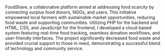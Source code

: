  FoodShare, a collaborative platform aimed at addressing food scarcity by connecting surplus food donors, NGOs, and users. This initiative empowered local farmers with sustainable market opportunities, reducing food waste and supporting communities. Utilizing PHP for the backend and HTML, CSS, and JavaScript for the frontend, I developed a cloud-based system featuring real-time food tracking, seamless donation workflows, and user-friendly interfaces. The project significantly decreased food waste and provided crucial support to those in need, demonstrating a successful blend of technology and community service.
